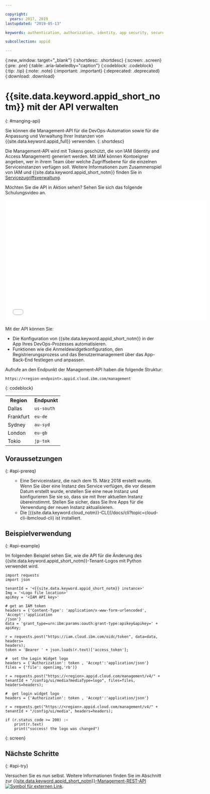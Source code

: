 ```yaml
---

copyright:
  years: 2017, 2019
lastupdated: "2019-05-13"

keywords: authentication, authorization, identity, app security, secure, application identity, app to app, access token

subcollection: appid

---
```


{:new_window: target="_blank"}
{:shortdesc: .shortdesc}
{:screen: .screen}
{:pre: .pre}
{:table: .aria-labeledby="caption"}
{:codeblock: .codeblock}
{:tip: .tip}
{:note: .note}
{:important: .important}
{:deprecated: .deprecated}
{:download: .download}

# {{site.data.keyword.appid_short_notm}} mit der API verwalten
{: #manging-api}

Sie können die Management-API für die DevOps-Automation sowie für die Anpassung und Verwaltung Ihrer Instanzen von {{site.data.keyword.appid_full}} verwenden.
{: shortdesc}

Die Management-API wird mit Tokens geschützt, die von IAM (Identity and Access Management) generiert werden. Mit IAM können Kontoeigner angeben, wer in ihrem Team über welche Zugriffsebene für die einzelnen Serviceinstanzen verfügen soll. Weitere Informationen zum Zusammenspiel von IAM und {{site.data.keyword.appid_short_notm}} finden Sie in [Servicezugriffsverwaltung](/docs/services/appid?topic=appid-service-access-management).


Möchten Sie die API in Aktion sehen? Sehen Sie sich das folgende Schulungsvideo an. 

<iframe class="embed-responsive-item" id="about-appid-api" title="Informationen zur {{site.data.keyword.appid_short_notm}}-API" type="text/html" width="640" height="390" src="//www.youtube.com/embed/b2ABxvAdGg0?rel=0" frameborder="0" webkitallowfullscreen mozallowfullscreen allowfullscreen> </iframe>


Mit der API können Sie:
* Die Konfiguration von {{site.data.keyword.appid_short_notm}} in der App Ihres DevOps-Prozesses automatisieren.
* Funktionen wie die Anmeldewidgetkonfiguration, den Registrierungsprozess und das Benutzermanagement über das App-Back-End festlegen und anpassen.


Aufrufe an den Endpunkt der Management-API haben die folgende Struktur:

```
https://<region-endpoint>.appid.cloud.ibm.com/management
```
{: codeblock}


<table>
  <tr>
    <th>Region</th>
    <th>Endpunkt</th>
  </tr>
  <tr>
    <td>Dallas</td>
    <td><code>us-south</code></td>
  </tr>
  <tr>
    <td>Frankfurt</td>
    <td><code>eu-de</code></td>
  </tr>
  <tr>
    <td>Sydney</td>
    <td><code>au-syd</code></td>
  </tr>
  <tr>
    <td>London</td>
    <td><code>eu-gb</code></td>
  </tr>
  <tr>
    <td>Tokio</td>
    <td><code>jp-tok</code></td>
  </tr>
</table>



## Voraussetzungen
{: #api-prereq}

<ul><ul><li>Eine Serviceinstanz, die nach dem 15. März 2018 erstellt wurde. Wenn Sie über eine Instanz des Service verfügen, die vor diesem Datum erstellt wurde, erstellen Sie eine neue Instanz und konfigurieren Sie sie so, dass sie mit Ihrer aktuellen Instanz übereinstimmt. Stellen Sie sicher, dass Sie Ihre Apps für die Verwendung der neuen Instanz aktualisieren.</li>
<li>Die [{{site.data.keyword.cloud_notm}}-CLI](/docs/cli?topic=cloud-cli-ibmcloud-cli) ist installiert.</li></ul></ul>

## Beispielverwendung
{: #api-example}

Im folgenden Beispiel sehen Sie, wie die API für die Änderung des {{site.data.keyword.appid_short_notm}}-Tenant-Logos mit Python verwendet wird.

```
import requests
import json

tenantId = '<{{site.data.keyword.appid_short_notm}} instance>'
Img = '<Logo file location>'
apiKey = '<IAM API key>'

# get an IAM token
headers = {'Content-Type': 'application/x-www-form-urlencoded', 'Accept':'application
/json'}
data = 'grant_type=urn:ibm:params:oauth:grant-type:apikey&apikey=' + apiKey;

r = requests.post("https://iam.cloud.ibm.com/oidc/token", data=data, headers=
headers);
token = 'Bearer ' + json.loads(r.text)['access_token'];

#  set the Login Widget logo
headers = {'Authorization': token , 'Accept':'application/json'}
files = {'file': open(img,'rb')}

r = requests.post("https://<region>.appid.cloud.com/management/v4/" + tenantId + "/config/ui/media?mediaType=logo", files=files, headers=headers);

#  get login widget logo
headers = {'Authorization': token , 'Accept':'application/json'}

r = requests.get("https://<region>.appid.cloud.com/management/v4/" + tenantId + "/config/ui/media", headers=headers);

if (r.status_code >= 200) :~
    print(r.text)
    print("success! the logo was changed")
```
{: screen}


## Nächste Schritte
{: #api-try}

Versuchen Sie es nun selbst. Weitere Informationen finden Sie im Abschnitt zur <a href="https://us-south.appid.cloud.ibm.com/swagger-ui/#/" target="_blank"> {{site.data.keyword.appid_short_notm}}-Management-REST-API <img src="../../icons/launch-glyph.svg" alt="Symbol für externen Link"></a>.
